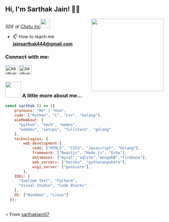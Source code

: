 
<h2>Hi, I'm Sarthak Jain! 👨‍💻 </h2>
<img align='right' src="https://media.giphy.com/media/p4NLw3I4U0idi/giphy.gif" width="230">
<p><em>SDE at <a href="https://www.persistent.com/">Chetu Inc</a><img src="https://media.giphy.com/media/WUlplcMpOCEmTGBtBW/giphy.gif" width="30"> 
</em></p>

- 📫 How to reach me 
**jainsarthak444@gmail.com**

<p align="left"> 
<h3 align="left">Connect with me:</h3>
<a href="https://linkedin.com/in/sarthakjain7" target="blank"><img align="center" src="https://cdn.jsdelivr.net/npm/simple-icons@3.0.1/icons/linkedin.svg" alt="sarthakjain7" height="30" width="40" /></a>
<a href="https://instagram.com/sarthak_xain" target="blank"><img align="center" src="https://cdn.jsdelivr.net/npm/simple-icons@3.0.1/icons/instagram.svg" alt="sarthak_xain" height="30" width="40" /></a>
</p>




###  <img src="https://media.giphy.com/media/VgCDAzcKvsR6OM0uWg/giphy.gif" width="50"> A little more about me... 

```js
const sarthak () => ({
    pronouns: "He" | "Him",
    code: ["Python", "C", "C++", "Golang"],
    askMeAbout: [
      "python", "tech", "memes",
      "webdev", "setups", "fullstack", "golang"
    ],
    technologies: {
        web_development:{
            code: ["HTML5", "CSS3", "Javascript", "Golang"],
            framework: ["Reactjs", "Node.js", "Echo"],
            databases: ["mysql","sqlite","mongoDB","firebase"],
            web_servers: ["heroku", "pythonanywhere"],
            wsgi_server: ["gunicorn"],
        },
    IDEs: [
      "Sublime Text", "PyCharm",
      "Visual Studio", "Code Blocks"
    ],
    OS: ["Windows", "Linux"]
  });
      
```

⭐️ From [sarthakjain07](https://github.com/sarthakjain07)
